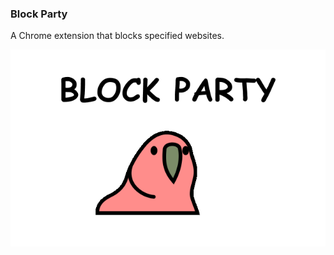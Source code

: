 ### Block Party
A Chrome extension that blocks specified websites.

![Block Party Cover Photo](cover.png)

